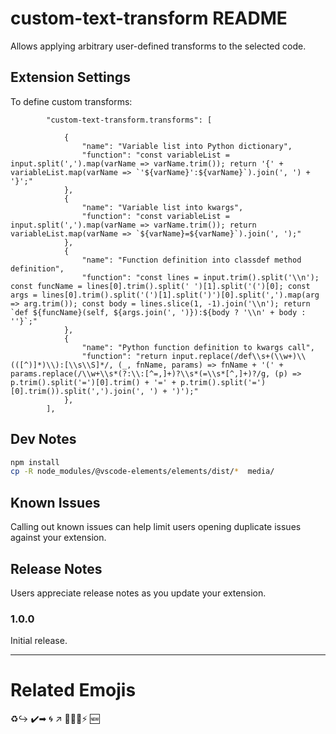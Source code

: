 # custom-text-transform README

Allows applying arbitrary user-defined transforms to the selected code.

## Extension Settings

To define custom transforms:
```
        "custom-text-transform.transforms": [
        
            {
                "name": "Variable list into Python dictionary",
                "function": "const variableList = input.split(',').map(varName => varName.trim()); return '{' + variableList.map(varName => `'${varName}':${varName}`).join(', ') + '}';"
            },
            {
                "name": "Variable list into kwargs",
                "function": "const variableList = input.split(',').map(varName => varName.trim()); return variableList.map(varName => `${varName}=${varName}`).join(', ');"
            },
            {
                "name": "Function definition into classdef method definition",
                "function": "const lines = input.trim().split('\\n'); const funcName = lines[0].trim().split(' ')[1].split('(')[0]; const args = lines[0].trim().split('(')[1].split(')')[0].split(',').map(arg => arg.trim()); const body = lines.slice(1, -1).join('\\n'); return `def ${funcName}(self, ${args.join(', ')}):${body ? '\\n' + body : ''}`;"
            },
            {
                "name": "Python function definition to kwargs call",
                "function": "return input.replace(/def\\s+(\\w+)\\(([^)]*)\\):[\\s\\S]*/, (_, fnName, params) => fnName + '(' + params.replace(/\\w+\\s*(?:\\:[^=,]+)?\\s*(=\\s*[^,]+)?/g, (p) => p.trim().split('=')[0].trim() + '=' + p.trim().split('=')[0].trim()).split(',').join(', ') + ')');"
            },
        ],

```

## Dev Notes

```bash
npm install
cp -R node_modules/@vscode-elements/elements/dist/*  media/

```

## Known Issues

Calling out known issues can help limit users opening duplicate issues against your extension.

## Release Notes

Users appreciate release notes as you update your extension.

### 1.0.0

Initial release.

---

# Related Emojis

♻↪️
✔️➡
🌀
↗
🌟✨💫⚡
🆕



